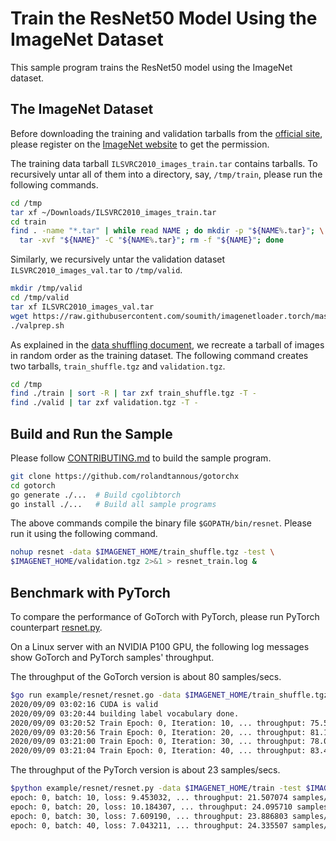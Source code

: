 # Train the ResNet50 Model Using the ImageNet Dataset

This sample program trains the ResNet50 model using the ImageNet dataset.

## The ImageNet Dataset

Before downloading the training and validation tarballs from the [official
site](http://www.image-net.org/challenges/LSVRC/2010/downloads), please register
on the [ImageNet website](http://www.image-net.org/) to get the permission.

The training data tarball `ILSVRC2010_images_train.tar` contains tarballs.  To
recursively untar all of them into a directory, say, `/tmp/train`, please run
the following commands.

``` bash
cd /tmp
tar xf ~/Downloads/ILSVRC2010_images_train.tar
cd train
find . -name "*.tar" | while read NAME ; do mkdir -p "${NAME%.tar}"; \
  tar -xvf "${NAME}" -C "${NAME%.tar}"; rm -f "${NAME}"; done
```

Similarly, we recursively untar the validation dataset
`ILSVRC2010_images_val.tar` to `/tmp/valid`.

``` bash
mkdir /tmp/valid
cd /tmp/valid
tar xf ILSVRC2010_images_val.tar
wget https://raw.githubusercontent.com/soumith/imagenetloader.torch/master/valprep.sh
./valprep.sh
```

As explained in the [data shuffling document](../../doc/shuffle_tarball.md), we
recreate a tarball of images in random order as the training dataset.  The
following command creates two tarballs, `train_shuffle.tgz` and
`validation.tgz`.

``` bash
cd /tmp
find ./train | sort -R | tar zxf train_shuffle.tgz -T -
find ./valid | tar zxf validation.tgz -T -
```

## Build and Run the Sample

Please follow
[CONTRIBUTING.md](https://github.com/rolandtannous/gotorchx/blob/develop/CONTRIBUTING.md)
to build the sample program.

```bash
git clone https://github.com/rolandtannous/gotorchx
cd gotorch
go generate ./...  # Build cgolibtorch
go install ./...   # Build all sample programs
```

The above commands compile the binary file `$GOPATH/bin/resnet`.  Please run it
using the following command.

``` bash
nohup resnet -data $IMAGENET_HOME/train_shuffle.tgz -test \
$IMAGENET_HOME/validation.tgz 2>&1 > resnet_train.log &
```

## Benchmark with PyTorch

To compare the performance of GoTorch with PyTorch, please run PyTorch
counterpart [resnet.py](/example/resnet/resnet.py).

On a Linux server with an NVIDIA P100 GPU, the following log messages show
GoTorch and PyTorch samples' throughput.

The throughput of the GoTorch version is about 80 samples/secs.

``` bash
$go run example/resnet/resnet.go -data $IMAGENET_HOME/train_shuffle.tgz -test $IMAGENET_HOME/validation.tgz
2020/09/09 03:02:16 CUDA is valid
2020/09/09 03:20:44 building label vocabulary done.
2020/09/09 03:20:52 Train Epoch: 0, Iteration: 10, ... throughput: 75.588993 samples/sec
2020/09/09 03:20:56 Train Epoch: 0, Iteration: 20, ... throughput: 81.110672 samples/sec
2020/09/09 03:21:00 Train Epoch: 0, Iteration: 30, ... throughput: 78.099667 samples/sec
2020/09/09 03:21:04 Train Epoch: 0, Iteration: 40, ... throughput: 83.487386 samples/sec
```

The throughput of the PyTorch version is about 23 samples/secs.

``` bash
$python example/resnet/resnet.py -data $IMAGENET_HOME/train -test $IMAGENET_HOME/
epoch: 0, batch: 10, loss: 9.453032, ... throughput: 21.507074 samples/sec
epoch: 0, batch: 20, loss: 10.184307, ... throughput: 24.095710 samples/sec
epoch: 0, batch: 30, loss: 7.609190, ... throughput: 23.886803 samples/sec
epoch: 0, batch: 40, loss: 7.043211, ... throughput: 24.335507 samples/sec
```
